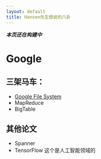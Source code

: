 ```yaml
---
layout: default
title: Hansen先生想说的八卦
---
```


***本页还在构建中***

# Google

## 三架马车：

- [Google File System](../filesystem/gfs)
- MapReduce
- BigTable

## 其他论文

- Spanner
- TensorFlow 这个是人工智能领域的
